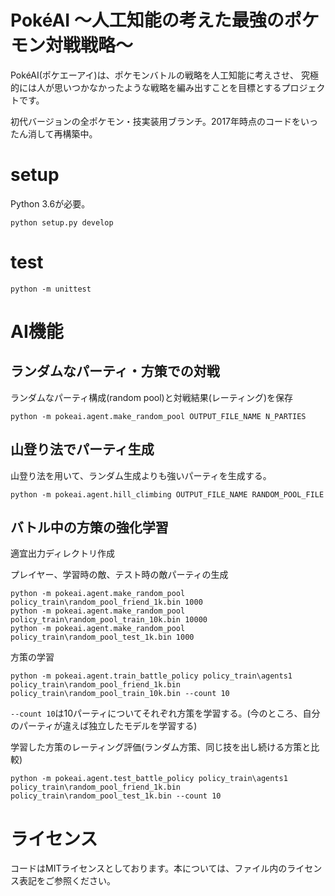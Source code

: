 # PokéAI ～人工知能の考えた最強のポケモン対戦戦略～
PokéAI(ポケエーアイ)は、ポケモンバトルの戦略を人工知能に考えさせ、
究極的には人が思いつかなかったような戦略を編み出すことを目標とするプロジェクトです。

初代バージョンの全ポケモン・技実装用ブランチ。2017年時点のコードをいったん消して再構築中。

# setup
Python 3.6が必要。

```
python setup.py develop
```

# test
```
python -m unittest
```

# AI機能
## ランダムなパーティ・方策での対戦
ランダムなパーティ構成(random pool)と対戦結果(レーティング)を保存
```
python -m pokeai.agent.make_random_pool OUTPUT_FILE_NAME N_PARTIES
```

## 山登り法でパーティ生成
山登り法を用いて、ランダム生成よりも強いパーティを生成する。
```
python -m pokeai.agent.hill_climbing OUTPUT_FILE_NAME RANDOM_POOL_FILE
```

## バトル中の方策の強化学習
適宜出力ディレクトリ作成

プレイヤー、学習時の敵、テスト時の敵パーティの生成
```
python -m pokeai.agent.make_random_pool policy_train\random_pool_friend_1k.bin 1000
python -m pokeai.agent.make_random_pool policy_train\random_pool_train_10k.bin 10000
python -m pokeai.agent.make_random_pool policy_train\random_pool_test_1k.bin 1000
```

方策の学習
```
python -m pokeai.agent.train_battle_policy policy_train\agents1 policy_train\random_pool_friend_1k.bin policy_train\random_pool_train_10k.bin --count 10
```

`--count 10`は10パーティについてそれぞれ方策を学習する。(今のところ、自分のパーティが違えば独立したモデルを学習する)

学習した方策のレーティング評価(ランダム方策、同じ技を出し続ける方策と比較)
```
python -m pokeai.agent.test_battle_policy policy_train\agents1 policy_train\random_pool_friend_1k.bin policy_train\random_pool_test_1k.bin --count 10
```

# ライセンス
コードはMITライセンスとしております。本については、ファイル内のライセンス表記をご参照ください。

